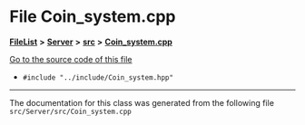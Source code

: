 

# File Coin\_system.cpp



[**FileList**](files.md) **>** [**Server**](dir_f6675a7e1cd1d6d7f6e5e9669ead62e8.md) **>** [**src**](dir_35da1b20ef5d00fba1377c2ea4ffeb70.md) **>** [**Coin\_system.cpp**](Server_2src_2Coin__system_8cpp.md)

[Go to the source code of this file](Server_2src_2Coin__system_8cpp_source.md)



* `#include "../include/Coin_system.hpp"`


































































------------------------------
The documentation for this class was generated from the following file `src/Server/src/Coin_system.cpp`

